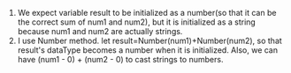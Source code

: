 1. We expect variable result to be initialized as a number(so that it can be the correct sum of num1 and num2), but it is initialized as a string because num1 and num2 are actually strings.
2. I use Number method. let result=Number(num1)+Number(num2), so that result's dataType becomes a number when it is initialized. Also, we can have (num1 - 0) + (num2 - 0) to cast strings to numbers.